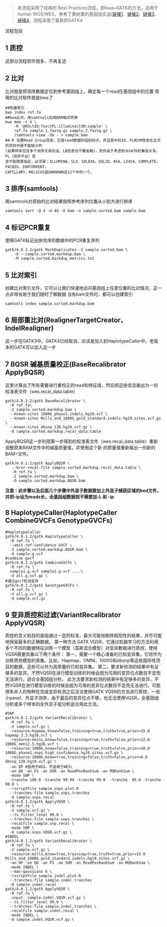 > 本流程采用了经典的 Best Practices流程，即bwa+GATK的方法，适用于human WGS/WES，参考了黄树嘉的基因组实战([链接1](https://www.jianshu.com/p/859c0345624c)、[链接2](https://www.jianshu.com/p/0b0c4ab4c38a)、[链接3](https://www.jianshu.com/p/ff8204ae7ebf)、[链接4](https://www.jianshu.com/p/66361e7e2340)，流程采用了最新的GATK4


流程包括
## 1 质控
这部分流程软件很多，不再复述

## 2 比对
比对就是把测序数据定位到参考基因组上，确定每一个read在基因组中的位置
常用的比对软件就是bwa了
```shell
##构建索引
bwa index ref.fa
##bwa比对，用samtools完成BAM格式转换
bwa mem -t 4 \
    -R '@RG\tID:foo\tPL:illumina\tSM:sample' \
    ref.fa sample_1.fastq.gz sample_2.fastq.gz \
    |samtools view -Sb - > sample.bam
##-R 设置Read Group信息，它是read数据的组别标识，并且其中的ID，PL和SM信息在正式的项目中是不能缺少的
(如果样本包含多个测序文库的话，LB信息也不要省略)，另外由于考虑到与GATK的兼容关系，PL（测序平台）信
息不能随意指定，必须是：ILLUMINA，SLX，SOLEXA，SOLID，454，LS454，COMPLETE，PACBIO，IONTORRENT，
CAPILLARY，HELICOS或UNKNOWN这12个中的一个。
```
## 3 排序(samtools)
用samtools对原始的比对结果按照参考序列位置从小到大进行排序
```shell
samtools sort -@ 4 -m 4G -O bam -o sample.sorted.bam sample.bam
```
## 4 标记PCR重复
使用GATK标记出排完序的数据中的PCR重复序列
```shell
gatk/4.0.1.2/gatk MarkDuplicates -I sample.sorted.bam \
    -O --sample.sorted.markdup.bam \
    -M sample.sorted.markdup_metrics.txt
```
## 5 比对索引
创建比对索引文件，它可以让我们快速地访问基因组上任意位置的比对情况，这一点非常有助于我们随时了解数据
当有bam文件时，都可以创建索引
```shell
samtools index sample.sorted.markdup.bam
```
## 6 局部重比对(RealignerTargetCreator、IndelRealigner)
这一步在GATK3中，GATK4已经取消，应该是加入到HaplotypeCaller中，老版本的GATK可以加入这一步

## 7 BQSR 碱基质量校正(BaseRecalibrator ApplyBQSR)
这里计算出了所有需要进行重校正的read和特征值，然后把这些信息输出为一份校准表文件（wes.recal_data.table）
```shell
gatk/4.0.1.2/gatk BaseRecalibrator \
  -R ref.fa\
  -I sample.sorted.markdup.bam \
  --known-sites 1000G_phase1.indels.hg19.vcf \
  --known-sites Mills_and_1000G_gold_standard.indels.hg19.sites.vcf.gz \
  --known-sites dbsnp_138.hg19.vcf.gz \
  -O sample.sorted.markdup.recal_data.table
```
ApplyBQSR这一步利用第一步得到的校准表文件（wes.recal_data.table）重新调整原来BAM文件中的碱基质量值，并使用这个新
的质量值重新输出一份新的BAM>文件。
```shell
gatk/4.0.1.2/gatk ApplyBQSR \
   --brsr-recal-file sample.sorted.markdup.recal_data.table \
   -R ref.fa \
   -I sample.sorted.markdup.bam \
   -O sample.sorted.markdup.BQSR.bam
```
**注意：此步骤以及后面几个步骤中外显子数据要加上外显子捕获区域的bed文件，并把-ip设为reads长，全基因组数据则不需要加-L 和 -ip**

## 8 HaplotypeCaller(HaplotypeCaller CombineGVCFs GenotypeGVCFs)
```shell
#HaplotypeCaller
gatk/4.0.1.2/gatk HaplotypeCaller \
  -R ref.fa \
  --emit-ref-confidence GVCF \
  -I sample.sorted.markdup.BQSR.bam \
  -O sample.g.vcf
#combine gvcf
gatk/4.0.1.2/gatk CombineGVCFs \
  -R ref.fa \
  sample1.g.vcf sample2.g.vcf ....\
  -O all.g.vcf.gz \
#通过gvcf检测变异
gatk/4.0.1.2/gatk GenotypeGVCFs \
  -R ref.fa \
  -V all.g.vcf.gz \
  -O sample.vcf.gz
```
## 9 变异质控和过滤(VariantRecalibrator ApplyVQSR)

质控的含义和目的是指通过一定的标准，最大可能地剔除假阳性的结果，并尽可能地保留最多的正确数据。
第一种方法 GATK VQSR，它通过机器学习的方法利用多个不同的数据特征训练一个模型（高斯混合模型）对变异数据进行质控，使用VQSR需要具备以下两个条件：
第一，需要一个精心准备的已知变异集，它将作为训练质控模型的真集。比如，Hapmap、OMNI，1000G和dbsnp等这些国际性项目的数据，这些可以作为高质量的已知变异集。
第二，要求新检测的结果中有足够多的变异，不然VQSR在进行模型训练的时候会因为可用的变异位点数目不足而无法进行。适合全基因组分析。
此方法要求新检测的结果中有足够多的变异，不然VQSR在进行模型训练的时候会因为可用的变异位点数目不足而无法进行。可能很多非人的物种在完成变异检测之后没法使用GATK VQSR的方法进行质控，一些小panel、外显子测序，由于最后的变异位点不够，也无法使用VQSR。全基因组分析或多个样本的全外显子组分析适合用此方法。
```shell
#SNP
gatk/4.0.1.2/gatk VariantRecalibrator \
  -R ref.fa \
  -V sample.vcf.gz \
  -resource:hapmap,know=false,training=true,truth=true,prior=15.0 hapmap_3.3.hg38.vcf \
  -resource:omini,know=false,training=true,truth=false,prior=12.0 1000G_omni2.5.hg38.vcf \
  -resource:1000G,know=false,training=true,truth=false,prior=10.0 1000G_phase1.snps.high_confidence.hg19.sites.vcf.gz \
  -resource:1000G,know=true,training=false,truth=false,prior=6.0 dbsnp_138.hg19.vcf.gz \
  -an DP #适用于WGS，不适用于WES\
  -an QD -an FS -an SOR -an ReadPosRankSum -an MQRankSum \
  -mode SNP \
  -tranche 100.0 -tranche 99.99 -tranche 99.0  -tranche  95.0 -tranche 90.0 \
  -rscriptFile sample.snps.plot.R
  --tranches-file sample.snps.tranches
  -O sample.snps.recal
gatk/4.0.1.2/gatk ApplyVQSR \
  -R ref.fa \
  -V sample.vcf.gz \
  --ts_filter_level 99.0 \
  --tranches-file sample.snps.tranches \
  -recalFile sample.snp.recal \
  -mode SNP \
  -O sample.snps.VQSR.vcf.gz \
#INDEL
gatk/4.0.1.2/gatk VariantRecalibrator \
  -R ref.fa \
  -V sample.vcf.gz \
  -resource:mills,know=true,training=true,truth=true,prior=12.0  Mills_and_1000G_gold_standard.indels.hg19.sites.vcf.gz \
  -an DP -an QD -an FS -an SOR -an ReadPosRankSum -an MQRankSum \
  -mode INDEL \
  --max-gaussians 6 \
  -rscriptFile sample.indel.plot.R
  --tranches-file sample.indel.tranches
  -O sample.indel.recal
gatk/4.0.1.2/gatk ApplyVQSR \
  -R ref.fa \
  -input  sample.indel.VQSR.vcf.gz \
  --ts_filter_level 99.0 \
  --tranches-file sample.indel.tranches \
  -recalFile sample.indel.recal \
  -mode INDEL \
  -O sample.indel.VQSR.vcf.gz \
```
##
